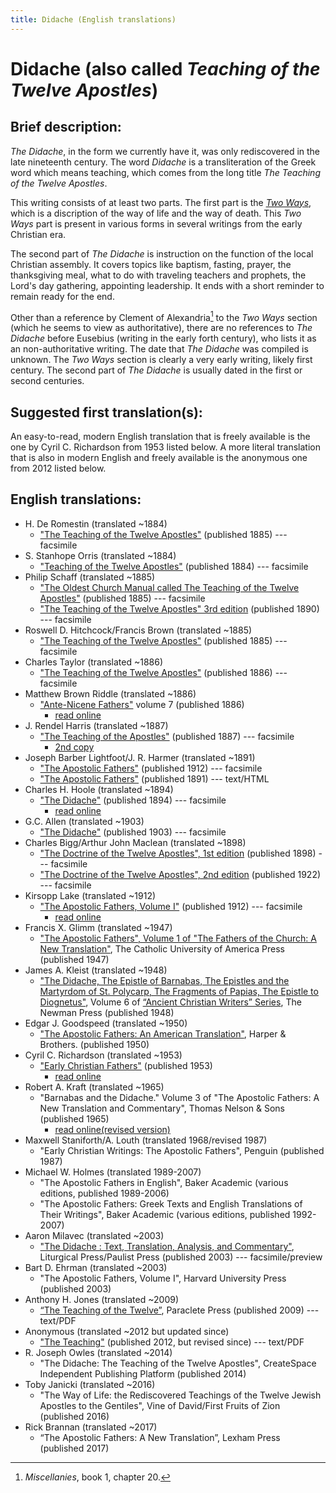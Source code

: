 ```yaml
---
title: Didache (English translations)
---
```


# Didache (also called *Teaching of the Twelve Apostles*)

## Brief description:

*The Didache*, in the form we currently have it, was only rediscovered in the late nineteenth century. The word *Didache* is a transliteration of the Greek word which means teaching, which comes from the long title *The Teaching of the Twelve Apostles*.

This writing consists of at least two parts. The first part is the [*Two Ways*](twoways.html), which is a discription of the way of life and the way of death. This *Two Ways* part is present in various forms in several writings from the early Christian era.

The second part of *The Didache* is instruction on the function of the local Christian assembly. It covers topics like baptism, fasting, prayer, the thanksgiving meal, what to do with traveling teachers and prophets, the Lord's day gathering, appointing leadership. It ends with a short reminder to remain ready for the end.

Other than a reference by Clement of Alexandria[^1] to the *Two Ways* section (which he seems to view as authoritative), there are no references to *The Didache* before Eusebius (writing in the early forth century), who lists it as an non-authoritative writing. The date that *The Didache* was compiled is unknown. The *Two Ways* section is clearly a very early writing, likely first century. The second part of *The Didache* is usually dated in the first or second centuries.

[^1]: *Miscellanies*, book 1, chapter 20.

## Suggested first translation(s):

An easy-to-read, modern English translation that is freely available is the one by Cyril C. Richardson from 1953 listed below. A more literal translation that is also in modern English and freely available is the anonymous one from 2012 listed below.

## English translations:

* H. De Romestin (translated ~1884)
  * ["The Teaching of the Twelve Apostles"](https://archive.org/details/teachingoftwelve00deroiala) (published 1885) --- facsimile
* S. Stanhope Orris (translated ~1884)
  * ["Teaching of the Twelve Apostles"](https://archive.org/details/teachingoftwelve00pain) (published 1884) --- facsimile
* Philip Schaff (translated ~1885)
  * ["The Oldest Church Manual called The Teaching of the Twelve Apostles"](https://archive.org/details/oldestchurchma00scha) (published 1885) --- facsimile
  * ["The Teaching of the Twelve Apostles" 3rd edition](https://archive.org/details/teachingoftwelve00schauoft) (published 1890) --- facsimile
* Roswell D. Hitchcock/Francis Brown (translated ~1885)
  * ["The Teaching of the Twelve Apostles"](https://archive.org/details/teachingoftwe00brye) (published 1885) --- facsimile
* Charles Taylor (translated ~1886)
  * ["The Teaching of the Twelve Apostles"](https://archive.org/details/teachingoftwelve00tayl) (published 1886) --- facsimile
* Matthew Brown Riddle (translated ~1886) 
  * ["Ante-Nicene Fathers"](anf.html) volume 7 (published 1886)
    * [read online](http://www.ccel.org/ccel/schaff/anf07.viii.html)
* J. Rendel Harris (translated ~1887)
  * ["The Teaching of the Apostles"](https://archive.org/details/teachingofapostl00harr) (published 1887) --- facsimile
    * [2nd copy](https://archive.org/details/Didache_201706)
* Joseph Barber Lightfoot/J. R. Harmer (translated ~1891)
  * ["The Apostolic Fathers"](https://archive.org/details/a590752000clemuoft) (published 1912) --- facsimile
  * ["The Apostolic Fathers"](http://www.katapi.org.uk/ApostolicFathers/ApFathers-Contents.html) (published 1891) --- text/HTML
* Charles H. Hoole (translated ~1894)
  * ["The Didache"](https://archive.org/details/didacheorteachin00hool) (published 1894) --- facsimile
    * [read online](http://earlychristianwritings.com/text/didache-hoole.html)
* G.C. Allen (translated ~1903)
  * ["The Didache"](https://archive.org/details/thedidache00alleuoft) (published 1903) --- facsimile
* Charles Bigg/Arthur John Maclean (translated ~1898)
  * ["The Doctrine of the Twelve Apostles", 1st edition](https://archive.org/details/doctrinetwelvea00bigggoog) (published 1898) --- facsimile
  * ["The Doctrine of the Twelve Apostles", 2nd edition](https://archive.org/details/doctrineoftwelve00bigguoft) (published 1922) --- facsimile
* Kirsopp Lake (translated ~1912)
  * ["The Apostolic Fathers, Volume I"](https://archive.org/details/apostolicfathers01lake) (published 1912) --- facsimile
    * [read online](http://earlychristianwritings.com/text/didache-lake.html)
* Francis X. Glimm (translated ~1947)
  * ["The Apostolic Fathers", Volume 1 of "The Fathers of the Church: A New Translation"](https://archive.org/details/in.ernet.dli.2015.58476), The Catholic University of America Press (published 1947)
* James A. Kleist (translated ~1948)
  * ["The Didache, The Epistle of Barnabas, The Epistles and the Martyrdom of St. Polycarp, The Fragments of Papias, The Epistle to Diognetus"](ancientchristianwriters_6.html), Volume 6 of [“Ancient Christian Writers” Series](ancientchristianwriters.html), The Newman Press (published 1948)
* Edgar J. Goodspeed (translated ~1950)
  * ["The Apostolic Fathers: An American Translation"](goodspeedapostolicfathers.html), Harper & Brothers. (published 1950)
* Cyril C. Richardson (translated ~1953)
  * ["Early Christian Fathers"](ecf.html) (published 1953)
    * [read online](http://www.ccel.org/ccel/richardson/fathers.viii.i.html) 
* Robert A. Kraft (translated ~1965)
  * "Barnabas and the Didache." Volume 3 of "The Apostolic Fathers: A New Translation and Commentary", Thomas Nelson & Sons (published 1965)
    * [read online(revised version)](http://ccat.sas.upenn.edu/rak/publics/barn/barndidintro.htm) 
* Maxwell Staniforth/A. Louth (translated 1968/revised 1987)
  * "Early Christian Writings: The Apostolic Fathers", Penguin (published 1987)
* Michael W. Holmes (translated 1989-2007)
  * "The Apostolic Fathers in English", Baker Academic (various editions, published 1989-2006)
  * "The Apostolic Fathers: Greek Texts and English Translations of Their Writings", Baker Academic (various editions, published 1992-2007)
* Aaron Milavec (translated ~2003)
  * ["The Didache : Text, Translation, Analysis, and Commentary"](https://books.google.com/books?id=17v6sT1l-aYC), Liturgical Press/Paulist Press (published 2003) --- facsimile/preview
* Bart D. Ehrman (translated ~2003)
  * "The Apostolic Fathers, Volume I", Harvard University Press (published 2003)
* Anthony H. Jones (translated ~2009)
  * [“The Teaching of the Twelve”](teaching-12-pgs.19-34.pdf), Paraclete Press (published 2009) --- text/PDF
* Anonymous (translated ~2012 but updated since)
  * ["The Teaching"](http://www.biblicalaudio.com/text/didache.pdf) (published 2012, but revised since) --- text/PDF
* R. Joseph Owles (translated ~2014)
  * "The Didache: The Teaching of the Twelve Apostles", CreateSpace Independent Publishing Platform (published 2014)
* Toby Janicki (translated ~2016)
  * "The Way of Life: the Rediscovered Teachings of the Twelve Jewish Apostles to the Gentiles", Vine of David/First Fruits of Zion (published 2016)
* Rick Brannan (translated ~2017)
  * “The Apostolic Fathers: A New Translation”, Lexham Press (published 2017)

